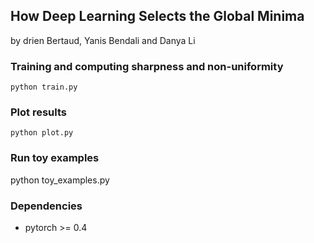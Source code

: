 ## How Deep Learning Selects the Global Minima
by drien Bertaud, Yanis Bendali and Danya Li


### Training and computing sharpness and non-uniformity
```
python train.py
```

### Plot results
```
python plot.py
```

### Run toy examples
python toy_examples.py

### Dependencies
- pytorch >= 0.4


